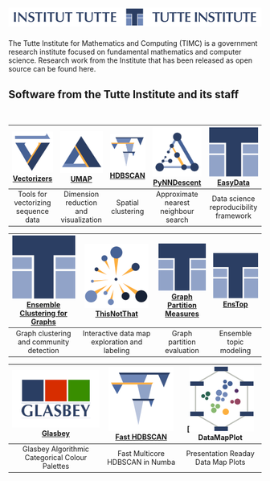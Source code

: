 # ![Tutte Institute for Mathematics and Computing](https://github.com/TutteInstitute/.github/raw/main/profile/images/tutte-long.png)

The Tutte Institute for Mathematics and Computing (TIMC) is a government research institute focused on fundamental mathematics and computer science.
Research work from the Institute that has been released as open source can be found here.

## Software from the Tutte Institute and its staff

<br/>

|[![](https://github.com/TutteInstitute/.github/raw/main/profile/images/vectorizers.png)<br/>Vectorizers](https://github.com/TutteInstitute/vectorizers) |[![](https://github.com/TutteInstitute/.github/raw/main/profile/images/umap.png)<br/>UMAP](https://github.com/lmcinnes/umap) |[![](https://github.com/TutteInstitute/.github/raw/main/profile/images/hdbscan.png)<br/>HDBSCAN](https://github.com/scikit-learn-contrib/hdbscan) |[![](https://github.com/TutteInstitute/.github/raw/main/profile/images/pynndescent.png)<br/>PyNNDescent](https://github.com/lmcinnes/pynndescent) |[![](https://github.com/TutteInstitute/.github/raw/main/profile/images/tutte.png)<br/>EasyData](https://github.com/hackalog/easydata) |
| :-: | :-: | :-: | :-: | :-: |
|Tools for vectorizing sequence data    |Dimension reduction and visualization    |Spatial clustering                         |Approximate nearest neighbour search        |Data science reproducibility framework

|[![](https://github.com/TutteInstitute/.github/raw/main/profile/images/tutte.png)<br/>Ensemble Clustering for Graphs](https://github.com/ftheberge/Ensemble-Clustering-for-Graphs) |[![](https://github.com/TutteInstitute/.github/raw/main/profile/images/thisnotthat.png)<br/>ThisNotThat](https://github.com/TutteInstitute/thisnotthat) |[![](https://github.com/TutteInstitute/.github/raw/main/profile/images/tutte.png)<br/>Graph Partition Measures](https://github.com/ftheberge/graph-partition-and-measures) |[![](https://github.com/TutteInstitute/.github/raw/main/profile/images/tutte.png)<br/>EnsTop](https://github.com/lmcinnes/enstop) |
| :-: | :-: | :-: | :-: |
|Graph clustering and community detection |Interactive data map exploration and labeling |Graph partition evaluation              |Ensemble topic modeling |

|[![](https://github.com/TutteInstitute/.github/raw/main/profile/images/glasbey.png)<br/>Glasbey](https://github.com/lmcinnes/glasbey) |[![](https://github.com/TutteInstitute/.github/raw/main/profile/images/hdbscan.png)<br/>Fast HDBSCAN](https://github.com/TutteInstitute/fast_hdbscan) | [![](https://github.com/TutteInstitute/.github/raw/main/profile/images/datamapplot.png)<br/>DataMapPlot
| :-: | :-: | :-: |
|Glasbey Algorithmic Categorical Colour Palettes | Fast Multicore HDBSCAN in Numba | Presentation Readay Data Map Plots |
